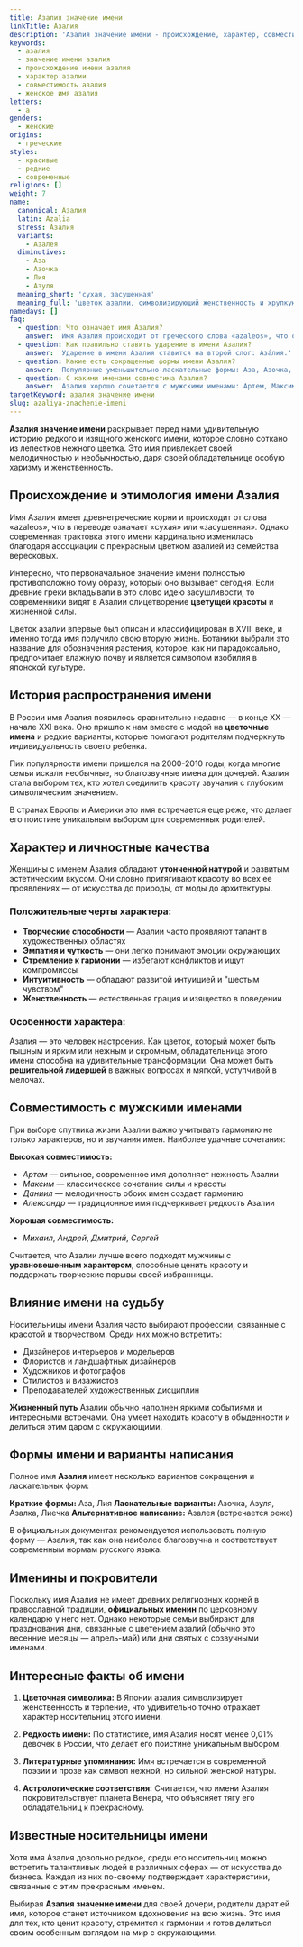 ```yaml
---
title: Азалия значение имени
linkTitle: Азалия
description: 'Азалия значение имени - происхождение, характер, совместимость. Узнайте все о красивом женском имени Азалия и его влиянии на судьбу.'
keywords:
  - азалия
  - значение имени азалия
  - происхождение имени азалия
  - характер азалии
  - совместимость азалия
  - женское имя азалия
letters:
  - а
genders:
  - женские
origins:
  - греческие
styles:
  - красивые
  - редкие
  - современные
religions: []
weight: 7
name:
  canonical: Азалия
  latin: Azalia
  stress: Аза́лия
  variants:
    - Азалея
  diminutives:
    - Аза
    - Азочка
    - Лия
    - Азуля
  meaning_short: 'сухая, засушенная'
  meaning_full: 'цветок азалии, символизирующий женственность и хрупкую красоту'
namedays: []
faq:
  - question: Что означает имя Азалия?
    answer: 'Имя Азалия происходит от греческого слова «azaleos», что означает «сухая, засушенная». В современном понимании имя ассоциируется с цветком азалии, символизирующим нежность и красоту.'
  - question: Как правильно ставить ударение в имени Азалия?
    answer: 'Ударение в имени Азалия ставится на второй слог: Аза́лия.'
  - question: Какие есть сокращенные формы имени Азалия?
    answer: 'Популярные уменьшительно-ласкательные формы: Аза, Азочка, Лия, Азуля, Азалка.'
  - question: С какими именами совместима Азалия?
    answer: 'Азалия хорошо сочетается с мужскими именами: Артем, Максим, Даниил, Александр, Михаил. Гармонично звучит с классическими и современными вариантами.'
targetKeyword: азалия значение имени
slug: azaliya-znachenie-imeni
---
```


**Азалия значение имени** раскрывает перед нами удивительную историю редкого и изящного женского имени, которое словно соткано из лепестков нежного цветка. Это имя привлекает своей мелодичностью и необычностью, даря своей обладательнице особую харизму и женственность.

## Происхождение и этимология имени Азалия

Имя Азалия имеет древнегреческие корни и происходит от слова «azaleos», что в переводе означает «сухая» или «засушенная». Однако современная трактовка этого имени кардинально изменилась благодаря ассоциации с прекрасным цветком азалией из семейства вересковых.

Интересно, что первоначальное значение имени полностью противоположно тому образу, который оно вызывает сегодня. Если древние греки вкладывали в это слово идею засушливости, то современники видят в Азалии олицетворение **цветущей красоты** и жизненной силы.

Цветок азалии впервые был описан и классифицирован в XVIII веке, и именно тогда имя получило свою вторую жизнь. Ботаники выбрали это название для обозначения растения, которое, как ни парадоксально, предпочитает влажную почву и является символом изобилия в японской культуре.

## История распространения имени

В России имя Азалия появилось сравнительно недавно — в конце XX — начале XXI века. Оно пришло к нам вместе с модой на **цветочные имена** и редкие варианты, которые помогают родителям подчеркнуть индивидуальность своего ребенка.

Пик популярности имени пришелся на 2000-2010 годы, когда многие семьи искали необычные, но благозвучные имена для дочерей. Азалия стала выбором тех, кто хотел соединить красоту звучания с глубоким символическим значением.

В странах Европы и Америки это имя встречается еще реже, что делает его поистине уникальным выбором для современных родителей.

## Характер и личностные качества

Женщины с именем Азалия обладают **утонченной натурой** и развитым эстетическим вкусом. Они словно притягивают красоту во всех ее проявлениях — от искусства до природы, от моды до архитектуры.

### Положительные черты характера:

- **Творческие способности** — Азалии часто проявляют талант в художественных областях
- **Эмпатия и чуткость** — они легко понимают эмоции окружающих
- **Стремление к гармонии** — избегают конфликтов и ищут компромиссы  
- **Интуитивность** — обладают развитой интуицией и "шестым чувством"
- **Женственность** — естественная грация и изящество в поведении

### Особенности характера:

Азалия — это человек настроения. Как цветок, который может быть пышным и ярким или нежным и скромным, обладательница этого имени способна на удивительные трансформации. Она может быть **решительной лидершей** в важных вопросах и мягкой, уступчивой в мелочах.

## Совместимость с мужскими именами

При выборе спутника жизни Азалии важно учитывать гармонию не только характеров, но и звучания имен. Наиболее удачные сочетания:

**Высокая совместимость:**
- *Артем* — сильное, современное имя дополняет нежность Азалии
- *Максим* — классическое сочетание силы и красоты
- *Даниил* — мелодичность обоих имен создает гармонию
- *Александр* — традиционное имя подчеркивает редкость Азалии

**Хорошая совместимость:**
- *Михаил*, *Андрей*, *Дмитрий*, *Сергей*

Считается, что Азалии лучше всего подходят мужчины с **уравновешенным характером**, способные ценить красоту и поддержать творческие порывы своей избранницы.

## Влияние имени на судьбу

Носительницы имени Азалия часто выбирают профессии, связанные с красотой и творчеством. Среди них можно встретить:

- Дизайнеров интерьеров и модельеров
- Флористов и ландшафтных дизайнеров  
- Художников и фотографов
- Стилистов и визажистов
- Преподавателей художественных дисциплин

**Жизненный путь** Азалии обычно наполнен яркими событиями и интересными встречами. Она умеет находить красоту в обыденности и делиться этим даром с окружающими.

## Формы имени и варианты написания

Полное имя **Азалия** имеет несколько вариантов сокращения и ласкательных форм:

**Краткие формы:** Аза, Лия
**Ласкательные варианты:** Азочка, Азуля, Азалка, Лиечка
**Альтернативное написание:** Азалея (встречается реже)

В официальных документах рекомендуется использовать полную форму — Азалия, так как она наиболее благозвучна и соответствует современным нормам русского языка.

## Именины и покровители

Поскольку имя Азалия не имеет древних религиозных корней в православной традиции, **официальных именин** по церковному календарю у него нет. Однако некоторые семьи выбирают для празднования дни, связанные с цветением азалий (обычно это весенние месяцы — апрель-май) или дни святых с созвучными именами.

## Интересные факты об имени

1. **Цветочная символика:** В Японии азалия символизирует женственность и терпение, что удивительно точно отражает характер носительниц этого имени.

2. **Редкость имени:** По статистике, имя Азалия носят менее 0,01% девочек в России, что делает его поистине уникальным выбором.

3. **Литературные упоминания:** Имя встречается в современной поэзии и прозе как символ нежной, но сильной женской натуры.

4. **Астрологические соответствия:** Считается, что имени Азалия покровительствует планета Венера, что объясняет тягу его обладательниц к прекрасному.

## Известные носительницы имени

Хотя имя Азалия довольно редкое, среди его носительниц можно встретить талантливых людей в различных сферах — от искусства до бизнеса. Каждая из них по-своему подтверждает характеристики, связанные с этим прекрасным именем.

Выбирая **Азалия значение имени** для своей дочери, родители дарят ей имя, которое станет источником вдохновения на всю жизнь. Это имя для тех, кто ценит красоту, стремится к гармонии и готов делиться своим особенным взглядом на мир с окружающими.
